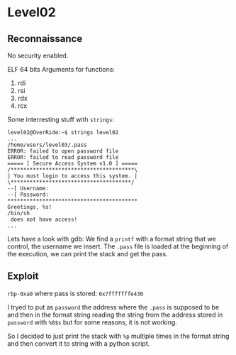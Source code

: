 # Level02

## Reconnaissance

No security enabled.

ELF 64 bits
Arguments for functions:
1. rdi
2. rsi
3. rdx
4. rcx

Some interresting stuff with `strings`:
```shell
level02@OverRide:~$ strings level02 
...
/home/users/level03/.pass
ERROR: failed to open password file
ERROR: failed to read password file
===== [ Secure Access System v1.0 ] =====
/***************************************\
| You must login to access this system. |
\**************************************/
--[ Username: 
--[ Password: 
*****************************************
Greetings, %s!
/bin/sh
 does not have access!
...
```
Lets have a look with gdb:
We find a `printf` with a format string that we control, the username we insert.
The `.pass` file is loaded at the beginning of the execution, we can print the stack and get the pass.

## Exploit

`rbp-0xa0`
where pass is stored: `0x7fffffffe430`

I tryed to put as `password` the address where the `.pass` is supposed to be and then in the format string
reading the string from the address stored in `password` with `%8$s` but for some reasons, it is not working.

So I decided to just print the stack with `%p` multiple times in the format string and then convert it to string 
with a python script.

